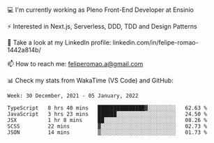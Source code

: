 💻 I'm currently working as Pleno Front-End Developer at Ensinio

⚡ Interested in Next.js, Serverless, DDD, TDD and Design Patterns

👥 Take a look at my LinkedIn profile: linkedin.com/in/felipe-romao-1442a814b/

📫 How to reach me: feliperomao.a@gmail.com

📊 Check my stats from WakaTime (VS Code) and GitHub:

<!--START_SECTION:waka-->
```text
Week: 30 December, 2021 - 05 January, 2022

TypeScript   8 hrs 40 mins   ███████████████▓░░░░░░░░░   62.63 % 
JavaScript   3 hrs 23 mins   ██████░░░░░░░░░░░░░░░░░░░   24.50 % 
JSX          1 hr 8 mins     ██░░░░░░░░░░░░░░░░░░░░░░░   08.26 % 
SCSS         22 mins         ▓░░░░░░░░░░░░░░░░░░░░░░░░   02.73 % 
JSON         14 mins         ▒░░░░░░░░░░░░░░░░░░░░░░░░   01.73 % 
```
<!--END_SECTION:waka-->
